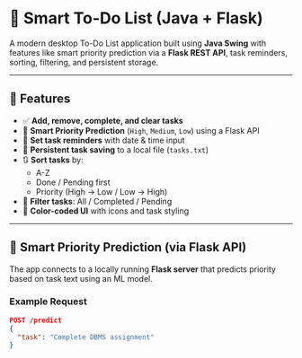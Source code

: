 # 📝 Smart To-Do List (Java + Flask)

A modern desktop To-Do List application built using **Java Swing** with features like smart priority prediction via a **Flask REST API**, task reminders, sorting, filtering, and persistent storage.

---

## 🚀 Features

- ✅ **Add, remove, complete, and clear tasks**
- 🌟 **Smart Priority Prediction** (`High`, `Medium`, `Low`) using a Flask API
- 📅 **Set task reminders** with date & time input
- 📂 **Persistent task saving** to a local file (`tasks.txt`)
- 🔃 **Sort tasks** by:
  - A-Z
  - Done / Pending first
  - Priority (High → Low / Low → High)
- 🔎 **Filter tasks**: All / Completed / Pending
- 🎨 **Color-coded UI** with icons and task styling

---

## 🧠 Smart Priority Prediction (via Flask API)

The app connects to a locally running **Flask server** that predicts priority based on task text using an ML model.

### Example Request
```json
POST /predict
{
  "task": "Complete DBMS assignment"
}
